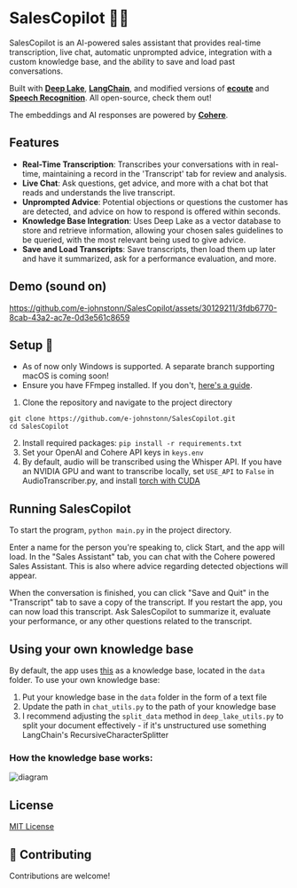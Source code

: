 # SalesCopilot 🚀💸
SalesCopilot is an AI-powered sales assistant that provides real-time transcription, live chat, automatic unprompted advice, integration with a custom knowledge base, and the ability to save and load past conversations. 

Built with [**Deep Lake**](https://github.com/activeloopai/deeplake), [**LangChain**](https://github.com/hwchase17/langchain), and modified versions of [**ecoute**](https://github.com/SevaSk/ecoute) and [**Speech Recognition**](https://github.com/Uberi/speech_recognition). All open-source, check them out!

The embeddings and AI responses are powered by [**Cohere**](https://cohere.ai/).

## Features

- **Real-Time Transcription**: Transcribes your conversations with in real-time, maintaining a record in the 'Transcript' tab for review and analysis.
- **Live Chat**: Ask questions, get advice, and more with a chat bot that reads and understands the live transcript.
- **Unprompted Advice**: Potential objections or questions the customer has are detected, and advice on how to respond is offered within seconds.
- **Knowledge Base Integration**: Uses  Deep Lake as a vector database to store and retrieve information, allowing your chosen sales guidelines to be queried, with the most relevant being used to give advice.
- **Save and Load Transcripts**: Save transcripts, then load them up later and have it summarized, ask for a performance evaluation, and more. 

## Demo (sound on)

https://github.com/e-johnstonn/SalesCopilot/assets/30129211/3fdb6770-8cab-43a2-ac7e-0d3e561c8659

## Setup 🔧 
- As of now only Windows is supported. A separate branch supporting macOS is coming soon!
- Ensure you have FFmpeg installed. If you don't, [here's a guide](https://phoenixnap.com/kb/ffmpeg-windows).
1. Clone the repository and navigate to the project directory 
  ```
  git clone https://github.com/e-johnstonn/SalesCopilot.git
  cd SalesCopilot       
  ```
2. Install required packages:
  ```pip install -r requirements.txt```
3. Set your OpenAI and Cohere API keys in `keys.env`
4. By default, audio will be transcribed using the Whisper API. If you have an NVIDIA GPU and want to transcribe locally, set ```USE_API``` to ```False``` in AudioTranscriber.py, and install [torch with CUDA](https://pytorch.org/get-started/locally/)

## Running SalesCopilot
To start the program, ```python main.py``` in the project directory.

Enter a name for the person you're speaking to, click Start, and the app will load. In the "Sales Assistant" tab, you can chat with the Cohere powered Sales Assistant. This is also where advice regarding detected objections will appear. 

When the conversation is finished, you can click "Save and Quit" in the "Transcript" tab to save a copy of the transcript. If you restart the app, you can now load this transcript. Ask SalesCopilot to summarize it, evaluate your performance, or any other questions related to the transcript. 

## Using your own knowledge base
By default, the app uses [this](https://blog.hubspot.com/sales/handling-common-sales-objections) as a knowledge base, located in the `data` folder. To use your own knowledge base:
1. Put your knowledge base in the `data` folder in the form of a text file
2. Update the path in `chat_utils.py` to the path of your knowledge base
3. I recommend adjusting the ```split_data``` method in `deep_lake_utils.py` to split your document effectively - if it's unstructured use something LangChain's RecursiveCharacterSplitter

### How the knowledge base works:
![diagram](https://github.com/e-johnstonn/SalesCopilot/assets/30129211/0af5348f-c225-48bb-a054-963df533564b)

## License

[MIT License](LICENSE)

## 🤝 Contributing

Contributions are welcome! 




